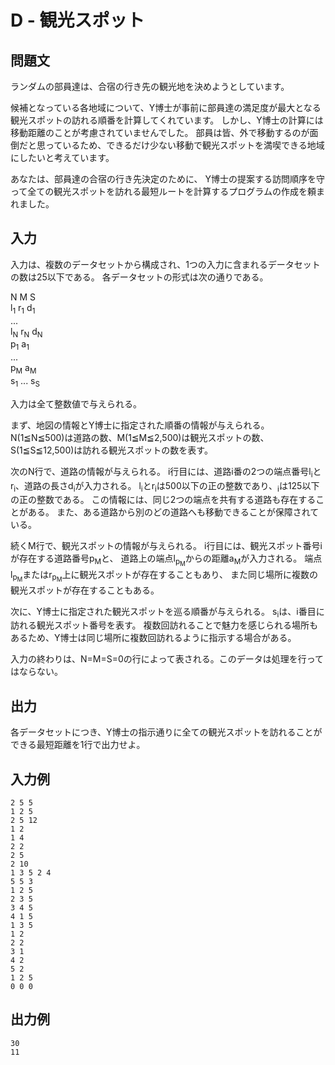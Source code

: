 # D - 観光スポット

## 問題文

ランダムの部員達は、合宿の行き先の観光地を決めようとしています。

候補となっている各地域について、Y博士が事前に部員達の満足度が最大となる観光スポットの訪れる順番を計算してくれています。
しかし、Y博士の計算には移動距離のことが考慮されていませんでした。
部員は皆、外で移動するのが面倒だと思っているため、できるだけ少ない移動で観光スポットを満喫できる地域にしたいと考えています。

あなたは、部員達の合宿の行き先決定のために、
Y博士の提案する訪問順序を守って全ての観光スポットを訪れる最短ルートを計算するプログラムの作成を頼まれました。

## 入力

入力は、複数のデータセットから構成され、1つの入力に含まれるデータセットの数は25以下である。
各データセットの形式は次の通りである。

N M S<br>
l<sub>1</sub> r<sub>1</sub> d<sub>1</sub><br>
...<br>
l<sub>N</sub> r<sub>N</sub> d<sub>N</sub><br>
p<sub>1</sub> a<sub>1</sub><br>
...<br>
p<sub>M</sub> a<sub>M</sub><br>
s<sub>1</sub> ... s<sub>S</sub><br>

入力は全て整数値で与えられる。

まず、地図の情報とY博士に指定された順番の情報が与えられる。
N(1≦N≦500)は道路の数、M(1≦M≦2,500)は観光スポットの数、S(1≦S≦12,500)は訪れる観光スポットの数を表す。

次のN行で、道路の情報が与えられる。
i行目には、道路i番の2つの端点番号l<sub>i</sub>とr<sub>i</sub>、道路の長さd<sub>i</sub>が入力される。
l<sub>i</sub>とr<sub>i</sub>は500以下の正の整数であり、<sub>i</sub>は125以下の正の整数である。
この情報には、同じ2つの端点を共有する道路も存在することがある。
また、ある道路から別のどの道路へも移動できることが保障されている。

続くM行で、観光スポットの情報が与えられる。
i行目には、観光スポット番号iが存在する道路番号p<sub>M</sub>と、
道路上の端点l<sub>p<sub>M</sub></sub>からの距離a<sub>M</sub>が入力される。
端点l<sub>p<sub>M</sub></sub>またはr<sub>p<sub>M</sub></sub>上に観光スポットが存在することもあり、
また同じ場所に複数の観光スポットが存在することもある。

次に、Y博士に指定された観光スポットを巡る順番が与えられる。
s<sub>i</sub>は、i番目に訪れる観光スポット番号を表す。
複数回訪れることで魅力を感じられる場所もあるため、Y博士は同じ場所に複数回訪れるように指示する場合がある。

入力の終わりは、N=M=S=0の行によって表される。このデータは処理を行ってはならない。

## 出力

各データセットにつき、Y博士の指示通りに全ての観光スポットを訪れることができる最短距離を1行で出力せよ。

## 入力例

```
2 5 5
1 2 5
2 5 12
1 2
1 4
2 2
2 5
2 10
1 3 5 2 4
5 5 3
1 2 5
2 3 5
3 4 5
4 1 5
1 3 5
1 2
2 2
3 1
4 2
5 2
1 2 5
0 0 0
```

## 出力例

```
30
11
```

